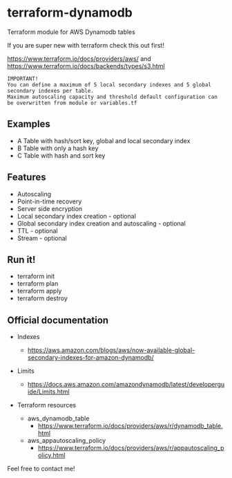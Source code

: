 # terraform-dynamodb
Terraform module for AWS Dynamodb tables

If you are super new with terraform check this out first! 

https://www.terraform.io/docs/providers/aws/ and https://www.terraform.io/docs/backends/types/s3.html

```
IMPORTANT! 
You can define a maximum of 5 local secondary indexes and 5 global secondary indexes per table.
Maximum autoscaling capacity and threshold default configuration can be overwritten from module or variables.tf
```

## Examples

* A Table with hash/sort key, global and local secondary index
* B Table with only a hash key
* C Table with hash and sort key

## Features
* Autoscaling
* Point-in-time recovery
* Server side encryption
* Local secondary index creation - optional
* Global secondary index creation and autoscaling - optional
* TTL - optional
* Stream - optional

## Run it!

* terraform init
* terraform plan
* terraform apply
* terraform destroy

## Official documentation

* Indexes
    * https://aws.amazon.com/blogs/aws/now-available-global-secondary-indexes-for-amazon-dynamodb/

* Limits 
    * https://docs.aws.amazon.com/amazondynamodb/latest/developerguide/Limits.html

* Terraform resources
    * aws_dynamodb_table
        * https://www.terraform.io/docs/providers/aws/r/dynamodb_table.html
    * aws_appautoscaling_policy  
        * https://www.terraform.io/docs/providers/aws/r/appautoscaling_policy.html


Feel free to contact me!

